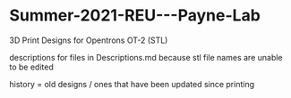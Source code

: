 # Summer-2021-REU---Payne-Lab
3D Print Designs for Opentrons OT-2 (STL)

descriptions for files in Descriptions.md because stl file names are unable to be edited

history = old designs / ones that have been updated since printing

